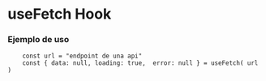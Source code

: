# useFetch Hook
### Ejemplo de uso
```
    const url = "endpoint de una api"
    const { data: null, loading: true,  error: null } = useFetch( url )
```
